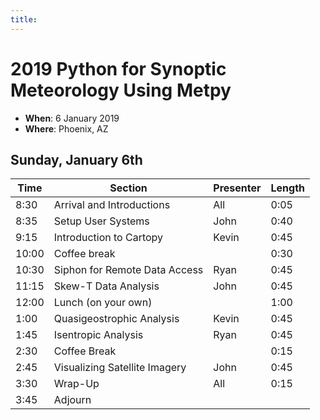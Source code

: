 ```yaml
---
title:
---
```

# 2019 Python for Synoptic Meteorology Using Metpy

- **When**: 6 January 2019
- **Where**: Phoenix, AZ

## Sunday, January 6th

|  Time | Section                                      | Presenter   | Length |
|-------|----------------------------------------------|-------------|--------|
|  8:30 | Arrival and Introductions                    | All         | 0:05   |
|  8:35 | Setup User Systems                           | John        | 0:40   |
|  9:15 | Introduction to Cartopy                      | Kevin       | 0:45   |
| 10:00 | Coffee break                                 |             | 0:30   |
| 10:30 | Siphon for Remote Data Access               | Ryan        | 0:45   |
| 11:15 | Skew-T Data Analysis         | John        | 0:45   |
| 12:00 | Lunch (on your own)                             |             | 1:00   |
| 1:00  | Quasigeostrophic Analysis                  | Kevin        | 0:45   |
| 1:45  | Isentropic Analysis                  | Ryan       | 0:45   |
| 2:30  | Coffee Break                                 |             | 0:15   |
| 2:45  | Visualizing Satellite Imagery  | John | 0:45 |
| 3:30  | Wrap-Up                                      | All         | 0:15   |
| 3:45  | Adjourn                                      |             |        |
